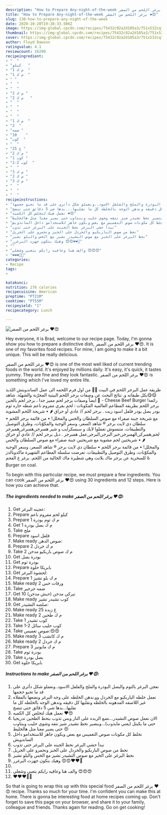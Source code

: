 ```yaml
---
description: "How to Prepare Any-night-of-the-week برغر اللحم من الصفر ⁦❤️⁩😍"
title: "How to Prepare Any-night-of-the-week برغر اللحم من الصفر ⁦❤️⁩😍"
slug: 130-how-to-prepare-any-night-of-the-week
date: 2020-10-20T19:38:33.506Z
image: https://img-global.cpcdn.com/recipes/75432c92a2d105a3/751x532cq70/الصورة-الرئيسية-لوصفةبرغر-اللحم-من-الصفر-⁦❤️⁩😍.jpg
thumbnail: https://img-global.cpcdn.com/recipes/75432c92a2d105a3/751x532cq70/الصورة-الرئيسية-لوصفةبرغر-اللحم-من-الصفر-⁦❤️⁩😍.jpg
cover: https://img-global.cpcdn.com/recipes/75432c92a2d105a3/751x532cq70/الصورة-الرئيسية-لوصفةبرغر-اللحم-من-الصفر-⁦❤️⁩😍.jpg
author: Floyd Dawson
ratingvalue: 4.1
reviewcount: 16290
recipeingredient:
- "  "
- "كيلو   "
- "1 م ك  "
- "1 م ك  "
- " "
- "  "
- "  "
- "2 م ك "
- "2 م ك   "
- "  "
- "  "
- "  "
- "  "
- "1 م ك  "
- "2  "
- "ضمه "
- "10    "
- "كوب  "
- "  "
- "25 غ "
- "2 م ك "
- "1 كوب "
- "1-2 كوب  "
- "  "
- "3 م ك "
- "2 م ك "
- "3 م ك "
- "  "
- "  "
- "  "
recipeinstructions:
- "نعجن البرغر بالتوم والبصل البودرة والملح والفلفل الاسود..ونعملو شكل دأئري على قد ما تحبو حجمها"
- "نعمل خلطه الباربكيو مع الخردل وو.ندهن الخلطه على وجه البرغر ونضعها بالمقلاه غير اللاصقه المدهونه بالخلطه ونقلبها كل دقيقه وندهن الوجه بالخلطه كل ما نقلبها...بدها شي 5 دقائق حتى تنضج"
- "نعمل هيك لتخلص كل الكميه ⁦❤️😍"
- "الان نعمل صوص التشيدر...نضع الزبده على النار وبس تذوب بنحط الطحين تدريجيا حتى ما يكبتل (يعني مايذوب)...وبنصير نحط تشيدر شيز نتفه وشوي حليب وبنتاوب حتى يصير معنا متل هالخليط 😍"
- "نخلط كل مكونات صوص التغميس مع بعض وبكون جاهز للاستخدامو داخل الساندويش"
- "نبدأ حشي البرغر نحط الجبنه على البرغر حتى تذوب"
- "نحط من صوص الباربكيو والخردل على الخبز ونحمرو على الجريل"
- "نحط البرغر على الخبز مع صوص التشيدر تشيز مع الخس والبلو تشيز"
- "وهيك بتكون جهزت البرغرر 😍😍⁦❤️⁩⁦❤️⁩🌹"
- ""
- "والف هنا وعافيه رايكم بتعبي وشغلي 😍😍😍"
- "⁦❤️⁩⁦❤️⁩⁦❤️⁩🌹🌹"
categories:
- Recipe
tags:
- 

katakunci:  
nutrition: 276 calories
recipecuisine: American
preptime: "PT21M"
cooktime: "PT55M"
recipeyield: "1"
recipecategory: Lunch

---
```



![برغر اللحم من الصفر ⁦❤️⁩😍](https://img-global.cpcdn.com/recipes/75432c92a2d105a3/751x532cq70/الصورة-الرئيسية-لوصفةبرغر-اللحم-من-الصفر-⁦❤️⁩😍.jpg)

Hey everyone, it is Brad, welcome to our recipe page. Today, I'm gonna show you how to prepare a distinctive dish, برغر اللحم من الصفر ⁦❤️⁩😍. It is one of my favorites food recipes. For mine, I am going to make it a bit unique. This will be really delicious.

برغر اللحم من الصفر ⁦❤️⁩😍 is one of the most well liked of current trending foods in the world. It's enjoyed by millions daily. It's easy, it's quick, it tastes yummy. They are fine and they look fantastic. برغر اللحم من الصفر ⁦❤️⁩😍 is something which I've loved my entire life.

طريقة عمل البرجر اللحم في البيت 💁‍♀️ من اول فرم اللحمه الى عمل الساندويتش اللذيذ 😋😋بكل طبقاته و. نتائج البحث عن وصفات برجر اللحم البيتية المجرّبة والشهيّة. شاهد ايضاً وصفات برجر لحم مميز جدا ، برجر لحم بالجبن 🍔 - Cheese Beef Burger رائعة! برجر اللحم بطريقة المطاعم العالمية المكونات : لحم بقري مفروم ناعم شطه حاره ثوم بودر بصل بودر فلفل اسود زيت . برجر لحم // عادي أو حراق 🌶️ • شريحة اللحم المشوية مع شريحة جبنة صفراء مع صوص السلطان والخس والمخلل! • من قائمة برجر اللحم • سلطان دي لايت برجر ® شاهد السعر، وسعر الوجبة والمكوّنات، وطرق التوصيل والتطبيقات. متنسوش تعملوا لايك و سبسكرايب و شير همبرجر,همبرغر,همبرجر لحم,همبركر,الهمبرجر,خبز البرجر,البرجر,عمل همبرجر . دبل برجر لحم // عادي أو حراق 🌶️ • شريحتين لحم مشوية مع شريحتين جبنة صفراء مع صوص السلطان والخس والمخلل! • من قائمة برجر اللحم • سلطان دي لايت برجر ® شاهد السعر، وسعر الوجبة والمكوّنات، وطرق التوصيل والتطبيقات. تعرضت سلسلة المطاعم الشهيرة ماكدونالدز للسخرية عن برجر ماك بلانت وهي شطيرة ماك الخالية من اللحم. برغر ع الفحم ♿️ Burger on coal.


To begin with this particular recipe, we must prepare a few ingredients. You can cook برغر اللحم من الصفر ⁦❤️⁩😍 using 30 ingredients and 12 steps. Here is how you can achieve that.

<!--inarticleads1-->

##### The ingredients needed to make برغر اللحم من الصفر ⁦❤️⁩😍:

1. Get  عجينه البرغر:
1. Prepare كيلو لحم مفروم ناعم
1. Prepare 1 م ك ثوم بودرة
1. Get 1 م ك بصل بودرة
1. Take  ملح
1. Prepare  فلفل اسود
1. Make ready  صوص الدهن:
1. Prepare 2 م ك خردل
1. Take 2 م ك صوص باربكيو مدخن
1. Get  بودرة بصل
1. Get  بودرة ثوم
1. Prepare  بابريكا حلوة
1. Get  لحشوة البرغر:
1. Prepare 1 م ك بلو تشيز
1. Make ready 2 ورقات خس
1. Take ضمه جرجير
1. Get 10 تيركي مدخن (حبش مدخن)
1. Make ready كوب تشيدر تشيز
1. Get  صلصه التشيدر:
1. Make ready 25 غ زبدة
1. Make ready 2 م ك طحين
1. Take 1 كوب تشيدر
1. Take 1-2 كوب حليب سائل
1. Take  صوص تغميس:😍😍
1. Make ready 3 م ك كاتشب
1. Make ready 2 م ك خردل
1. Prepare 3 م ك مايونيز
1. Take  بودرة ثوم
1. Take  بصل بودرة
1. Get  بابريكا حلوة




<!--inarticleads2-->

##### Instructions to make برغر اللحم من الصفر ⁦❤️⁩😍:

1. نعجن البرغر بالتوم والبصل البودرة والملح والفلفل الاسود..ونعملو شكل دأئري على قد ما تحبو حجمها
1. نعمل خلطه الباربكيو مع الخردل وو.ندهن الخلطه على وجه البرغر ونضعها بالمقلاه غير اللاصقه المدهونه بالخلطه ونقلبها كل دقيقه وندهن الوجه بالخلطه كل ما نقلبها...بدها شي 5 دقائق حتى تنضج
1. نعمل هيك لتخلص كل الكميه ⁦❤️😍
1. الان نعمل صوص التشيدر...نضع الزبده على النار وبس تذوب بنحط الطحين تدريجيا حتى ما يكبتل (يعني مايذوب)...وبنصير نحط تشيدر شيز نتفه وشوي حليب وبنتاوب حتى يصير معنا متل هالخليط 😍
1. نخلط كل مكونات صوص التغميس مع بعض وبكون جاهز للاستخدامو داخل الساندويش
1. نبدأ حشي البرغر نحط الجبنه على البرغر حتى تذوب
1. نحط من صوص الباربكيو والخردل على الخبز ونحمرو على الجريل
1. نحط البرغر على الخبز مع صوص التشيدر تشيز مع الخس والبلو تشيز
1. وهيك بتكون جهزت البرغرر 😍😍⁦❤️⁩⁦❤️⁩🌹
1. 
1. والف هنا وعافيه رايكم بتعبي وشغلي 😍😍😍
1. ⁦❤️⁩⁦❤️⁩⁦❤️⁩🌹🌹




So that is going to wrap this up with this special food برغر اللحم من الصفر ⁦❤️⁩😍 recipe. Thanks so much for your time. I'm confident you can make this at home. There is gonna be interesting food at home recipes coming up. Don't forget to save this page on your browser, and share it to your family, colleague and friends. Thanks again for reading. Go on get cooking!
